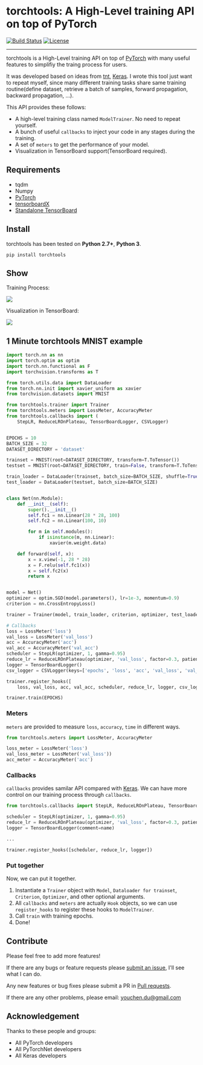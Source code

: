 # torchtools: A High-Level training API on top of PyTorch

[![Build Status](https://travis-ci.org/Time1ess/torchtools.svg?branch=master)](https://travis-ci.org/Time1ess/torchtools)
[![License](https://img.shields.io/badge/License-BSD%203--Clause-blue.svg)](https://github.com/Time1ess/torchtools/blob/master/LICENSE)

---

torchtools is a High-Level training API on top of [PyTorch](http://pytorch.org) with many useful features to simplifiy the traing process for users.

It was developed based on ideas from [tnt](https://github.com/pytorch/tnt), [Keras](https://github.com/fchollet/keras). I wrote this tool just want to repeat myself, since many different training tasks share same training routine(define dataset, retrieve a batch of samples, forward propagation, backward propagation, ...).

This API provides these follows:

* A high-level training class named `ModelTrainer`. No need to repeat yourself.
* A bunch of useful `callbacks` to inject your code in any stages during the training.
* A set of `meters` to get the performance of your model.
* Visualization in TensorBoard support(TensorBoard required).

## Requirements

* tqdm
* Numpy
* [PyTorch](http://pytorch.org)
* [tensorboardX](https://github.com/lanpa/tensorboard-pytorch)
* [Standalone TensorBoard](https://github.com/dmlc/tensorboard)

## Install

torchtools has been tested on **Python 2.7+**, **Python 3**.

`pip install torchtools`

## Show

Training Process:

![](training_process.gif)

Visualization in TensorBoard:

![](visualization_in_tensorboard.png)


## 1 Minute torchtools MNIST example

```Python
import torch.nn as nn
import torch.optim as optim
import torch.nn.functional as F
import torchvision.transforms as T

from torch.utils.data import DataLoader
from torch.nn.init import xavier_uniform as xavier
from torchvision.datasets import MNIST

from torchtools.trainer import Trainer
from torchtools.meters import LossMeter, AccuracyMeter
from torchtools.callbacks import (
    StepLR, ReduceLROnPlateau, TensorBoardLogger, CSVLogger)


EPOCHS = 10
BATCH_SIZE = 32
DATASET_DIRECTORY = 'dataset'

trainset = MNIST(root=DATASET_DIRECTORY, transform=T.ToTensor())
testset = MNIST(root=DATASET_DIRECTORY, train=False, transform=T.ToTensor())

train_loader = DataLoader(trainset, batch_size=BATCH_SIZE, shuffle=True)
test_loader = DataLoader(testset, batch_size=BATCH_SIZE)


class Net(nn.Module):
    def __init__(self):
        super().__init__()
        self.fc1 = nn.Linear(28 * 28, 100)
        self.fc2 = nn.Linear(100, 10)

        for m in self.modules():
            if isinstance(m, nn.Linear):
                xavier(m.weight.data)

    def forward(self, x):
        x = x.view(-1, 28 * 28)
        x = F.relu(self.fc1(x))
        x = self.fc2(x)
        return x


model = Net()
optimizer = optim.SGD(model.parameters(), lr=1e-3, momentum=0.9)
criterion = nn.CrossEntropyLoss()

trainer = Trainer(model, train_loader, criterion, optimizer, test_loader)

# Callbacks
loss = LossMeter('loss')
val_loss = LossMeter('val_loss')
acc = AccuracyMeter('acc')
val_acc = AccuracyMeter('val_acc')
scheduler = StepLR(optimizer, 1, gamma=0.95)
reduce_lr = ReduceLROnPlateau(optimizer, 'val_loss', factor=0.3, patience=3)
logger = TensorBoardLogger()
csv_logger = CSVLogger(keys=['epochs', 'loss', 'acc', 'val_loss', 'val_acc'])

trainer.register_hooks([
    loss, val_loss, acc, val_acc, scheduler, reduce_lr, logger, csv_logger])

trainer.train(EPOCHS)
```

### Meters

`meters` are provided to measure `loss`, `accuracy`, `time` in different ways.

```Python
from torchtools.meters import LossMeter, AccuracyMeter

loss_meter = LossMeter('loss')
val_loss_meter = LossMeter('val_loss'))
acc_meter = AccuracyMeter('acc')
```

### Callbacks

`callbacks` provides samilar API compared with [Keras](https://github.com/fchollet/keras). We can have more control on our training process through `callbacks`.

```Python
from torchtools.callbacks import StepLR, ReduceLROnPlateau, TensorBoardLogger

scheduler = StepLR(optimizer, 1, gamma=0.95)
reduce_lr = ReduceLROnPlateau(optimizer, 'val_loss', factor=0.3, patience=3)
logger = TensorBoardLogger(comment=name)

...

trainer.register_hooks([scheduler, reduce_lr, logger])
```

### Put together

Now, we can put it together.

1. Instantiate a `Trainer` object with `Model`, `Dataloader for trainset`, `Criterion`, `Optimizer`, and other optional arguments.
2. All `callbacks` and `meters` are actually `Hook` objects, so we can use `register_hooks` to register these hooks to `ModelTrainer`.
3. Call `train` with training epochs.
4. Done!

## Contribute

Please feel free to add more features!

If there are any bugs or feature requests please [submit an issue](https://github.com/Time1ess/torchtools/issues/new), I'll see what I can do.

Any new features or bug fixes please submit a PR in [Pull requests](https://github.com/Time1ess/torchtools/pulls).

If there are any other problems, please email: <a href="mailto:youche.du@gmail.com">youchen.du@gmail.com</a>

## Acknowledgement

Thanks to these people and groups:

* All PyTorch developers
* All PyTorchNet developers
* All Keras developers